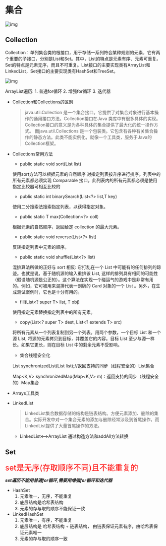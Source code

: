 # 集合

![img](https://github.com/godbear329/Java_Basic_Introduction/raw/master/%E7%AC%AC6%E7%AB%A0%20%E9%9B%86%E5%90%88%E6%A1%86%E6%9E%B6/images/Collection_02.png)

## Collection

Collection：单列集合类的根接口，用于存储一系列符合某种规则的元素，它有两个重要的子接口，分别是List和Set。其中，List的特点是元素有序、元素可重复。Set的特点是元素无序，而且不可重复。List接口的主要实现类有ArrayList和LinkedList，Set接口的主要实现类有HashSet和TreeSet。

![img](https://github.com/godbear329/Java_Basic_Introduction/raw/master/%E7%AC%AC6%E7%AB%A0%20%E9%9B%86%E5%90%88%E6%A1%86%E6%9E%B6/images/Collection_05.png)

ArrayList遍历:
 	1. 普通for循环
 	2. 增强for循环
 	3. 迭代器

- Collection和Collections的区别

  > java.util.Collection 是一个集合接口。它提供了对集合对象进行基本操作的通用接口方法。Collection接口在Java 类库中有很多具体的实现。Collection接口的意义是为各种具体的集合提供了最大化的统一操作方式。
  > 而java.util.Collections 是一个包装类。它包含有各种有关集合操作的静态方法。此类不能实例化，就像一个工具类，服务于Java的Collection框架。

- Collections常用方法

  - public static <T> void sort(List<T> list)

  使用sort方法可以根据元素的自然顺序 对指定列表按升序进行排序。列表中的所有元素都必须实现 Comparable 接口。此列表内的所有元素都必须是使用指定比较器可相互比较的

  - public static <T> int binarySearch(List<?> list,T key)

  使用二分搜索法搜索指定列表，以获得指定对象。

  - public static <T> T max(Collection<?> coll)

  根据元素的自然顺序，返回给定 collection 的最大元素。

  - public static void reverse(List<?> list)

  反转指定列表中元素的顺序。

  - public static void shuffle(List<?> list)

  混排算法所做的正好与 sort 相反: 它打乱在一个 List 中可能有的任何排列的踪迹。也就是说，基于随机源的输入重排该 List, 这样的排列具有相同的可能性（假设随机源是公正的）。这个算法在实现一个碰运气的游戏中是非常有用的。例如，它可被用来混排代表一副牌的 Card 对象的一个 List 。另外，在生成测试案例时，它也是十分有用的。

  - fill(List<? super T> list, T obj)

  使用指定元素替换指定列表中的所有元素。

  - copy(List<? super T> dest, List<? extends T> src)

  将所有元素从一个列表复制到另一个列表。用两个参数，一个目标 List 和一个源 List, 将源的元素拷贝到目标，并覆盖它的内容。目标 List 至少与源一样长。如果它更长，则在目标 List 中的剩余元素不受影响。

  - 集合线程安全化

  List<T> synchronizedList(List<T> list);//返回支持的同步（线程安全的）List集合

  Map<K,V> synchronizedMap(Map<K,V> m)：返回支持的同步（线程安全的）Map集合

- Arrays工具类

- LinkedList

  > LinkedList集合数据存储的结构是链表结构。方便元素添加、删除的集合。实际开发中对一个集合元素的添加与删除经常涉及到首尾操作，而LinkedList提供了大量首尾操作的方法。

  - LinkedList<-->ArrayList 通过构造方法和addAll方法转换

## Set

<span style="color:red;font-size:25px">set是无序(存取顺序不同)且不能重复的</span>

***set遍历不能用普通for循环,需要用增强for循环和迭代器***

- HashSet
  1. 元素唯一，无序，不能重复
  2. 底层结构是哈希表结构
  3. 元素的存与取的顺序不能保证一致
- LinkedHashSet
  1. 元素唯一，有序，不能重复
  2. 底层结构是 哈希表结构 + 链表结构， 由链表保证元素有序，由哈希表保证元素唯一
  3. 元素的存与取的顺序一致
  

